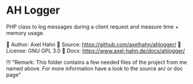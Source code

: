 # AH Logger

PHP class to log messages during a client request and measure time + memory usage.

👤 Author: Axel Hahn
🧾 Source: <https://github.com/axelhahn/ahlogger/>
📜 License: GNU GPL 3.0
📗 Docs: <https://www.axel-hahn.de/docs/ahlogger/>

!!! "Remark: 
    This folder contains a few needed files of the project from me named above. 
    For more information have a look to the source an/ or doc page"
